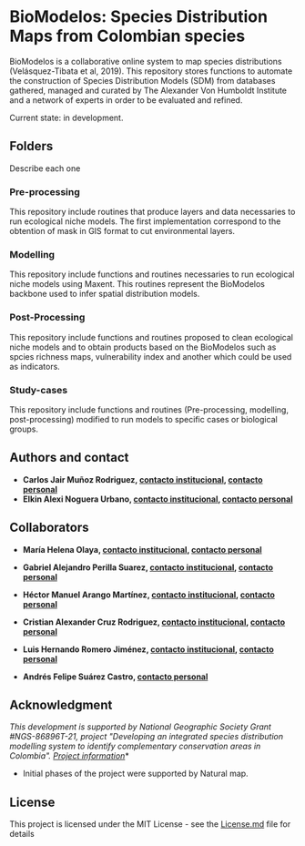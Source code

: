 # BioModelos: Species Distribution Maps from Colombian species

BioModelos is a collaborative online system to map species distributions (Velásquez-Tibata et al, 2019). This repository stores functions to automate the construction of Species Distribution Models (SDM) from databases gathered, managed and curated by The Alexander Von Humboldt Institute and a network of experts in order to be evaluated and refined.

Current state: in development.

## Folders

Describe each one

### Pre-processing
This repository include routines that produce layers and data necessaries to run ecological niche models. The first implementation correspond to the obtention of mask in GIS format to cut environmental layers.

### Modelling
This repository include functions and routines necessaries to run ecological niche models using Maxent. This routines represent the BioModelos backbone used to infer spatial distribution models.

### Post-Processing
This repository include functions and routines proposed to clean ecological niche models and to obtain products based on the BioModelos such as spcies richness maps, vulnerability index and another which could be used as indicators. 

### Study-cases
This repository include functions and routines (Pre-processing, modelling, post-processing) modified to run models to specific cases or biological groups.

## Authors and contact

* **Carlos Jair Muñoz Rodriguez, [contacto institucional](mailto:cmunoz@humboldt.org.co), [contacto personal](mailto:cmunozbiol@gmail.com)**
* **Elkin Alexi Noguera Urbano, [contacto institucional](mailto:enoguera@humboldt.org.co), [contacto personal](mailto:elkalexno@gmail.com)**

## Collaborators

* **María Helena Olaya, [contacto institucional](mailto:molaya@humboldt.org.co ), [contacto personal](mailto:olaya42@gmail.com)**

* **Gabriel Alejandro Perilla Suarez, [contacto institucional](mailto:gperilla@humboldt.org.co), [contacto personal](mailto:thealejandroperilla@gmail.com)**

* **Héctor Manuel Arango Martínez, [contacto institucional](mailto:harango@humboldt.org.co), [contacto personal](hma9327@gmail.com)**

* **Cristian Alexander Cruz Rodriguez, [contacto institucional](mailto:ccruz@humboldt.org.co), [contacto personal](cruzrodriguezcristian@gmail.com)**

* **Luis Hernando Romero Jiménez, [contacto institucional](mailto:lromero@humboldt.org.co), [contacto personal](mailto:lhromeroj@gmail.com)**

* **Andrés Felipe Suárez Castro, [contacto personal](mailto:felipesuarezca@gmail.com)**

## Acknowledgment

*This development is supported by National Geographic Society Grant #NGS-86896T-21, project "Developing an integrated species distribution modelling system to identify complementary conservation areas in Colombia". [Project information](https://explorer-directory.nationalgeographic.org/elkin-a-noguera-urbano)**
* Initial phases of the project were supported by Natural map.

## License

This project is licensed under the MIT License - see the [License.md](License.md) file for details
